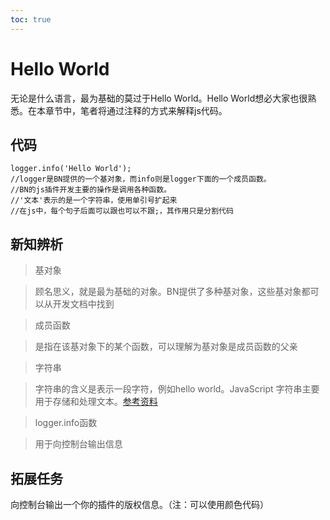 ```yaml
---     
toc: true     
---     
```

# **Hello World**     
无论是什么语言，最为基础的莫过于Hello World。Hello World想必大家也很熟悉。在本章节中，笔者将通过注释的方式来解释js代码。     
## 代码     
```     
logger.info('Hello World');     
//logger是BN提供的一个基对象，而info则是logger下面的一个成员函数。     
//BN的js插件开发主要的操作是调用各种函数。     
//'文本'表示的是一个字符串，使用单引号扩起来     
//在js中，每个句子后面可以跟也可以不跟;，其作用只是分割代码     
```     
## 新知辨析     
>基对象     
     
> 顾名思义，就是最为基础的对象。BN提供了多种基对象，这些基对象都可以从开发文档中找到     
     
>成员函数     
     
> 是指在该基对象下的某个函数，可以理解为基对象是成员函数的父亲     
     
>字符串     
     
> 字符串的含义是表示一段字符，例如hello world。JavaScript 字符串主要用于存储和处理文本。[参考资料](https://www.runoob.com/js/js-strings.html)     
     
>logger.info函数     
     
> 用于向控制台输出信息     
     
## 拓展任务     
向控制台输出一个你的插件的版权信息。（注：可以使用颜色代码）